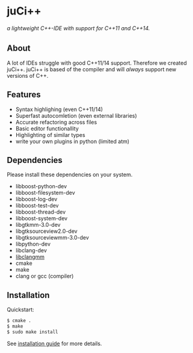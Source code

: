 # juCi++
###### a lightweight C++-IDE with support for C++11 and C++14.
## About
A lot of IDEs struggle with good C++11/14 support. Therefore we
created juCi++. juCi++ is based of the compiler and will *always*
support new versions of C++.

## Features
* Syntax highlighing (even C++11/14)
* Superfast autocomletion (even external libraries)
* Accurate refactoring across files
* Basic editor functionallity
* Highlighting of similar types
* write your own plugins in python (limited atm)

## Dependencies ##
Please install these dependencies on your system.
* libboost-python-dev 
* libboost-filesystem-dev 
* libboost-log-dev 
* libboost-test-dev 
* libboost-thread-dev 
* libboost-system-dev 
* libgtkmm-3.0-dev 
* libgtksourceview2.0-dev 
* libgtksourceviewmm-3.0-dev 
* libpython-dev 
* libclang-dev
* [libclangmm](http://github.com/cppit/libclangmm/)
* cmake
* make
* clang or gcc (compiler)

## Installation ##
Quickstart:
```sh
$ cmake .
$ make
$ sudo make install
```
See [installation guide](http://github.com/cppit/jucipp/blob/master/docs/install.md) for more details.

